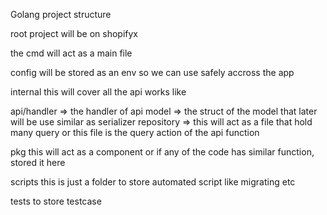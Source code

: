 Golang project structure


root project will be on shopifyx


the cmd will act as a main file

config will be stored as an env so we can use safely accross the app

internal
this will cover all the api works like

api/handler => the handler of api
model => the struct of the model that later will be use similar as serializer
repository => this will act as a file that hold many query or this file is the query action of the api function

pkg
this will act as a component or if any of the code has similar function, stored it here

scripts
this is just a folder to store automated script like migrating etc

tests
to store testcase